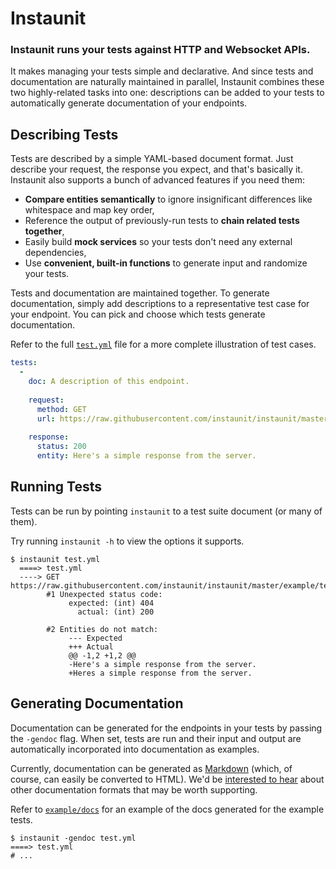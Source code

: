 # Instaunit

### Instaunit runs your tests against HTTP and Websocket APIs.

It makes managing your tests simple and declarative. And since tests and documentation are naturally maintained in parallel, Instaunit combines these two highly-related tasks into one: descriptions can be added to your tests to automatically generate documentation of your endpoints.

## Describing Tests

Tests are described by a simple YAML-based document format. Just describe your request, the response you expect, and that's basically it. Instaunit also supports a bunch of advanced features if you need them:

* **Compare entities semantically** to ignore insignificant differences like whitespace and map key order,
* Reference the output of previously-run tests to **chain related tests together**,
* Easily build **mock services** so your tests don't need any external dependencies,
* Use **convenient, built-in functions** to generate input and randomize your tests.

Tests and documentation are maintained together. To generate documentation, simply add descriptions to a representative test case for your endpoint. You can pick and choose which tests generate documentation.

Refer to the full [`test.yml`](https://github.com/instaunit/instaunit/blob/master/example/test.yml) file for a more complete illustration of test cases.

```yaml
tests:
  -
    doc: A description of this endpoint.
    
    request:
      method: GET
      url: https://raw.githubusercontent.com/instaunit/instaunit/master/example/test.txt
    
    response:
      status: 200
      entity: Here's a simple response from the server.
```

## Running Tests

Tests can be run by pointing `instaunit` to a test suite document (or many of them). 

Try running `instaunit -h` to view the options it supports.

```
$ instaunit test.yml
  ====> test.yml
  ----> GET https://raw.githubusercontent.com/instaunit/instaunit/master/example/test.txt
        #1 Unexpected status code:
             expected: (int) 404
               actual: (int) 200

        #2 Entities do not match:
             --- Expected
             +++ Actual
             @@ -1,2 +1,2 @@
             -Here's a simple response from the server.
             +Heres a simple response from the server.
```

## Generating Documentation

Documentation can be generated for the endpoints in your tests by passing the `-gendoc` flag. When set, tests are run and their input and output are automatically incorporated into documentation as examples.

Currently, documentation can be generated as [Markdown](https://en.wikipedia.org/wiki/Markdown) (which, of course, can easily be converted to HTML). We'd be [interested to hear](https://github.com/instaunit/instaunit/issues) about other documentation formats that may be worth supporting.

Refer to [`example/docs`](https://github.com/instaunit/instaunit/blob/master/example/docs) for an example of the docs generated for the example tests.

```
$ instaunit -gendoc test.yml
====> test.yml
# ...
```
